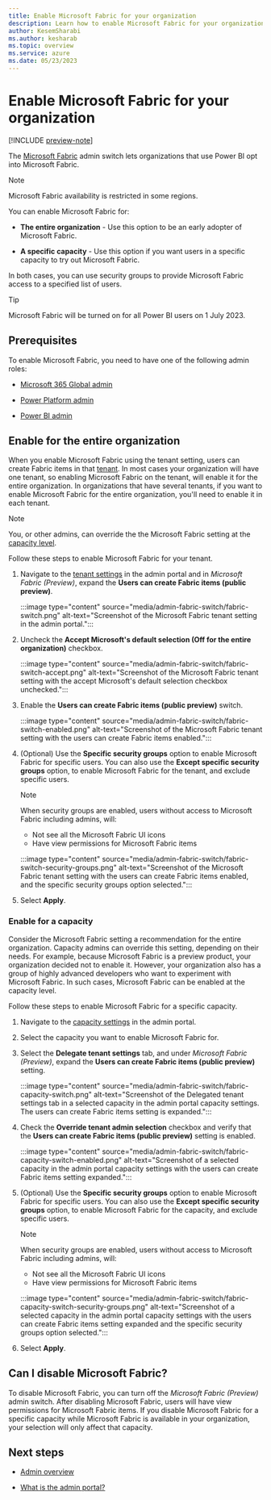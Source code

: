 ```yaml
---
title: Enable Microsoft Fabric for your organization
description: Learn how to enable Microsoft Fabric for your organization.
author: KesemSharabi
ms.author: kesharab
ms.topic: overview
ms.service: azure
ms.date: 05/23/2023
---
```


# Enable Microsoft Fabric for your organization

[!INCLUDE [preview-note](../includes/preview-note.md)]

The [Microsoft Fabric](../get-started/microsoft-fabric-overview.md) admin switch lets organizations that use Power BI opt into Microsoft Fabric.

>[!NOTE]
>Microsoft Fabric availability is restricted in some regions.

You can enable Microsoft Fabric for:

* **The entire organization** - Use this option to be an early adopter of Microsoft Fabric.

* **A specific capacity** - Use this option if you want users in a specific capacity to try out Microsoft Fabric.

In both cases, you can use security groups to provide Microsoft Fabric access to a specified list of users.

>[!Tip]
>Microsoft Fabric will be turned on for all Power BI users on 1 July 2023.

## Prerequisites

To enable Microsoft Fabric, you need to have one of the following admin roles:

* [Microsoft 365 Global admin](admin-overview.md#microsoft-365-admin-roles)

* [Power Platform admin](admin-overview.md#power-platform-and-power-bi-admin-roles)

* [Power BI admin](admin-overview.md#power-platform-and-power-bi-admin-roles)

## Enable for the entire organization

When you enable Microsoft Fabric using the tenant setting, users can create Fabric items in that [tenant](../enterprise/licenses.md#tenant). In most cases your organization will have one tenant, so enabling Microsoft Fabric on the tenant, will enable it for the entire organization. In organizations that have several tenants, if you want to enable Microsoft Fabric  for the entire organization, you'll need to enable it in each tenant.

>[!Note]
>You, or other admins, can override the the Microsoft Fabric setting at the [capacity level](#enable-for-a-capacity).

Follow these steps to enable Microsoft Fabric for your tenant.

1. Navigate to the [tenant settings](/power-bi/admin/service-admin-portal-about-tenant-settings#how-to-get-to-the-tenant-settings) in the admin portal and in *Microsoft Fabric (Preview)*, expand the **Users can create Fabric items (public preview)**.

   :::image type="content" source="media/admin-fabric-switch/fabric-switch.png" alt-text="Screenshot of the Microsoft Fabric tenant setting in the admin portal.":::

2. Uncheck the **Accept Microsoft's default selection (Off for the entire organization)** checkbox.

   :::image type="content" source="media/admin-fabric-switch/fabric-switch-accept.png" alt-text="Screenshot of the Microsoft Fabric tenant setting with the accept Microsoft's default selection checkbox unchecked.":::

3. Enable the **Users can create Fabric items (public preview)** switch.

   :::image type="content" source="media/admin-fabric-switch/fabric-switch-enabled.png" alt-text="Screenshot of the Microsoft Fabric tenant setting with the users can create Fabric items enabled.":::

4. (Optional) Use the **Specific security groups** option to enable Microsoft Fabric for specific users. You can also use the **Except specific security groups** option, to enable Microsoft Fabric for the tenant, and exclude specific users.

    >[!NOTE]
    >When security groups are enabled, users without access to Microsoft Fabric including admins, will:
    >* Not see all the Microsoft Fabric UI icons
    >* Have view permissions for Microsoft Fabric items

   :::image type="content" source="media/admin-fabric-switch/fabric-switch-security-groups.png" alt-text="Screenshot of the Microsoft Fabric tenant setting with the users can create Fabric items enabled, and the specific security groups option selected.":::

5. Select **Apply**.

### Enable for a capacity

Consider the Microsoft Fabric setting a recommendation for the entire organization. Capacity admins can override this setting, depending on their needs. For example, because Microsoft Fabric is a preview product, your organization decided not to enable it. However, your organization also has a group of highly advanced developers who want to experiment with Microsoft Fabric. In such cases, Microsoft Fabric can be enabled at the capacity level.

Follow these steps to enable Microsoft Fabric for a specific capacity.

1. Navigate to the [capacity settings](/power-bi/admin/service-admin-portal-capacity-settings) in the admin portal.

2. Select the capacity you want to enable Microsoft Fabric for.

3. Select the **Delegate tenant settings** tab, and under *Microsoft Fabric (Preview)*, expand the **Users can create Fabric items (public preview)** setting.

   :::image type="content" source="media/admin-fabric-switch/fabric-capacity-switch.png" alt-text="Screenshot of the Delegated tenant settings tab in a selected capacity in the admin portal capacity settings. The users can create Fabric items setting is expanded.":::

4. Check the **Override tenant admin selection** checkbox and verify that the **Users can create Fabric items (public preview)** setting is enabled.

   :::image type="content" source="media/admin-fabric-switch/fabric-capacity-switch-enabled.png" alt-text="Screenshot of a selected capacity in the admin portal capacity settings with the users can create Fabric items setting expanded.":::

5. (Optional) Use the **Specific security groups** option to enable Microsoft Fabric for specific users. You can also use the **Except specific security groups** option, to enable Microsoft Fabric for the capacity, and exclude specific users.

    >[!NOTE]
    >When security groups are enabled, users without access to Microsoft Fabric including admins, will:
    >* Not see all the Microsoft Fabric UI icons
    >* Have view permissions for Microsoft Fabric items

   :::image type="content" source="media/admin-fabric-switch/fabric-capacity-switch-security-groups.png" alt-text="Screenshot of a selected capacity in the admin portal capacity settings with the users can create Fabric items setting expanded and the specific security groups option selected.":::

6. Select **Apply**.

## Can I disable Microsoft Fabric?

To disable Microsoft Fabric, you can turn off the *Microsoft Fabric (Preview)* admin switch. After disabling Microsoft Fabric, users will have view permissions for Microsoft Fabric items. If you disable Microsoft Fabric for a specific capacity while Microsoft Fabric is available in your organization, your selection will only affect that capacity.

## Next steps

* [Admin overview](admin-overview.md)

* [What is the admin portal?](admin-center.md)
